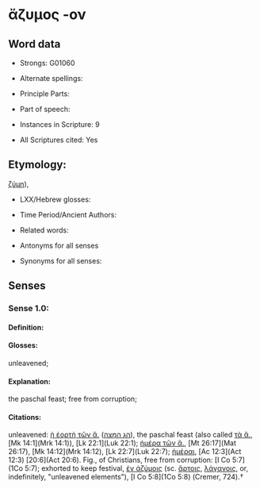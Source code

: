 # ἄζυμος -ον

<!-- Status: S2=NeedsEdits -->
<!-- Lexica used for edits:   -->

## Word data

* Strongs: G01060

* Alternate spellings:



* Principle Parts: 


* Part of speech: 


* Instances in Scripture: 9

* All Scriptures cited: Yes

## Etymology: 

[ζύμη]()),

* LXX/Hebrew glosses: 


* Time Period/Ancient Authors: 


* Related words: 

* Antonyms for all senses

* Synonyms for all senses: 


## Senses 


### Sense  1.0: 

#### Definition: 

#### Glosses: 

unleavened; 

#### Explanation: 

the paschal feast; 
free from corruption; 

#### Citations: 

unleavened: [ἡ ἑορτὴ τῶν ἄ.]() ([הַג הַמָצָּה](//en-uhl/H2022)), the paschal feast (also called [τὰ ἄ.](), [Mk 14:1](Mrk 14:1)), [Lk 22:1](Luk 22:1); [ἡμέρα τῶν ἄ.](), [Mt 26:17](Mat 26:17), [Mk 14:12](Mrk 14:12), [Lk 22:7](Luk 22:7); [ἡμέραι](), [Ac 12:3](Act 12:3) [20:6](Act 20:6). Fig., of Christians, free from corruption: [I Co 5:7](1Co 5:7); exhorted to keep festival, [ἐν ἀζύμοις]() (sc. [ἄρτοις](), [λάγανοις](), or, indefinitely, "unleavened elements"), [I Co 5:8](1Co 5:8) (Cremer, 724).†  
